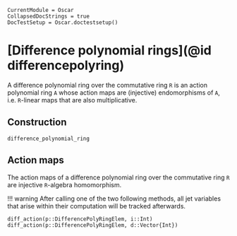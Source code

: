 ```@meta
CurrentModule = Oscar
CollapsedDocStrings = true
DocTestSetup = Oscar.doctestsetup()
```

# [Difference polynomial rings](@id differencepolyring)

A difference polynomial ring over the commutative ring ``R`` is an action polynomial ring ``A`` whose action maps are (injective) endomorphisms of ``A``, i.e. ``R``-linear maps that are also multiplicative.

## Construction

```@docs
difference_polynomial_ring
```

## Action maps
The action maps of a difference polynomial ring over the commutative ring `R` are injective `R`-algebra homomorphism.

!!! warning
    After calling one of the two following methods, all jet variables that arise within their computation will
    be tracked afterwards.

```@docs
diff_action(p::DifferencePolyRingElem, i::Int)
diff_action(p::DifferencePolyRingElem, d::Vector{Int})
```

